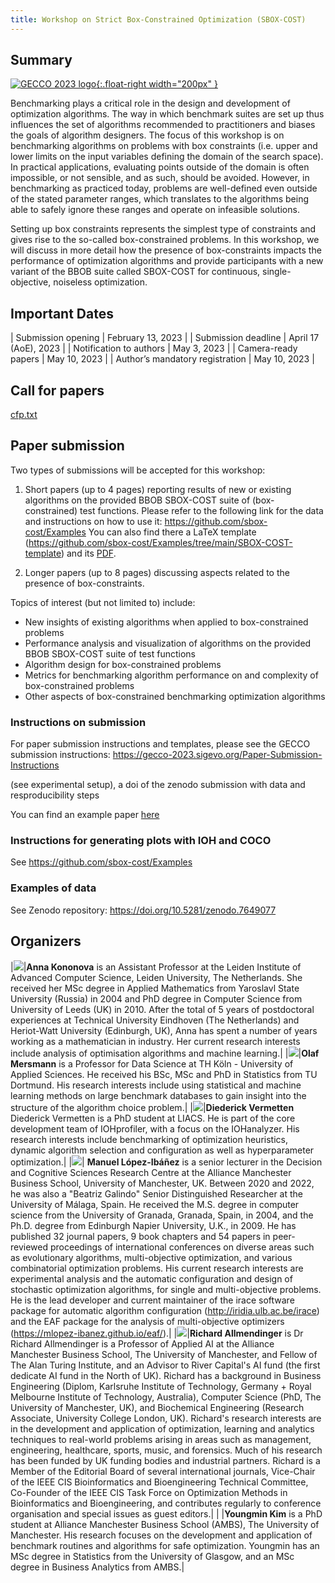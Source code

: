 ```yaml
---
title: Workshop on Strict Box-Constrained Optimization (SBOX-COST)
---
```


## Summary
[![GECCO 2023 logo](/assets/fig/gecco-2023.png){:.float-right width="200px" }](https://gecco-2023.sigevo.org/Workshops#SBOX-COST)

Benchmarking plays a critical role in the design and development of optimization algorithms. The way in which benchmark suites are set up thus influences the set of algorithms recommended to practitioners and biases the goals of algorithm designers. The focus of this workshop is on benchmarking algorithms on problems with box constraints (i.e. upper and lower limits on the input variables defining the domain of the search space). In practical applications, evaluating points outside of the domain is often impossible, or not sensible, and as such, should be avoided. However, in benchmarking as practiced today, problems are well-defined even outside of the stated parameter ranges, which translates to the algorithms being able to safely ignore these ranges and operate on infeasible solutions.

Setting up box constraints represents the simplest type of constraints and gives rise to the so-called box-constrained problems. In this workshop, we will discuss in more detail how the presence of box-constraints impacts the performance of optimization algorithms and provide participants with a new variant of the BBOB suite called SBOX-COST for continuous, single-objective, noiseless optimization. 

<!-- While relying on such a procedure is generally beneficial, as it allows choosing algorithms which perform well on problems with similar characteristics to the practical problem at hand, there are potential ways in which it can bias algorithm choices. One particular aspect in which this can happen is related to the domain of the search space. In practical applications, evaluating points outside of the domain is often impossible, or not sensible, and as such, should be avoided. However, in benchmarking as practiced today, problems are well-defined even outside of the stated parameter ranges, which translates to the algorithms being able to safely ignore these ranges and operate on infeasible solutions. -->
<!-- Setting upper and lower limits of input variables represents the simplest type of constraints and gives rise to the so-called box-constrained problems. In this workshop, we will discuss in more detail how the treatment of box-constraints imposed on the search space impacts the performance of optimization algorithms. We will provide participants with a variant of the BBOB suite for continuous, single-objective, noiseless optimization, which is originally considered by the COCO platform to be unconstrained. In practice however, there are commonly used bounds, which are given as values to use, e.g., for initialization. For the benefit of this workshop, we will convert these recommended values to be tight box-constraints, outside of which evaluation returns no useful information. -->
<!-- With the inclusion of box-constraints, another aspect which biases the benchmarking-based design of algorithms for box-constrained problems is the location of the optimum relative to these domain boundaries. Functions included in the BBOB/COCO setup are rather limited in this sense, as by design they all have substantial optimum-free regions close to the aforementioned commonly used boundaries for all generated problem instances. -->
<!-- We encourage submissions containing benchmark results on the provided box-constrained variation of the BBOB suite of test functions. Discussion of the impact of box-constraints on algorithm performance or on reproducibility is also encouraged. -->

## Important Dates ##

| Submission opening              | February 13, 2023 |
| Submission deadline             | April 17 (AoE),    2023 |
| Notification to authors         | May 3,      2023 |
| Camera-ready papers             | May 10,      2023 |
| Author’s mandatory registration | May 10,      2023 |

## Call for papers

[cfp.txt](/assets/cfp.txt)

## Paper submission

Two types of submissions will be accepted for this workshop:

1. Short papers (up to 4 pages) reporting results of new or existing algorithms on the provided BBOB SBOX-COST suite of (box-constrained) test functions. Please refer to the following link for the data and instructions on how to use it: <https://github.com/sbox-cost/Examples>
You can also find there a LaTeX template  (<https://github.com/sbox-cost/Examples/tree/main/SBOX-COST-template>) and its [PDF](https://raw.githubusercontent.com/sbox-cost/Examples/main/SBOX-COST-template/SBOX_COST_template.pdf).

2. Longer papers (up to 8 pages) discussing aspects related to the presence of box-constraints.

Topics of interest (but not limited to) include:
 * New insights of existing algorithms when applied to box-constrained problems
 * Performance analysis and visualization of algorithms on the provided BBOB SBOX-COST suite of test functions
 * Algorithm design for box-constrained problems 
 * Metrics for benchmarking algorithm performance on and complexity of box-constrained problems
 * Other aspects of box-constrained benchmarking optimization algorithms

### Instructions on submission

For paper submission instructions and templates, please see the GECCO submission instructions: <https://gecco-2023.sigevo.org/Paper-Submission-Instructions>

(see experimental setup), a doi of the zenodo submission with
data and resproducibility steps

You can find an example paper [here](/assets/paper-example.pdf)

### Instructions for generating plots with IOH and COCO

See <https://github.com/sbox-cost/Examples>

### Examples of data

See Zenodo repository: <https://doi.org/10.5281/zenodo.7649077>



## Organizers

|<img class="photo" src="/assets/fig/Anna_d200x250.png">|**Anna Kononova** is an Assistant Professor at the Leiden Institute of Advanced Computer Science, Leiden University, The Netherlands. She received her MSc degree in Applied Mathematics from Yaroslavl State University (Russia) in 2004 and PhD degree in Computer Science from University of Leeds (UK) in 2010. After the total of 5 years of postdoctoral experiences at Technical University Eindhoven (The Netherlands) and Heriot-Watt University (Edinburgh, UK), Anna has spent a number of years working as a mathematician in industry. Her current research interests include analysis of optimisation algorithms and machine learning.|
|<img class="photo" src="/assets/fig/olafmersmann.jpg">|**Olaf Mersmann** is a Professor for Data Science at TH Köln - University of Applied Sciences. He received his BSc, MSc and PhD in Statistics from TU Dortmund. His research interests include using statistical and machine learning methods on large benchmark databases to gain insight into the structure of the algorithm choice problem.|
|<img class="photo" src="/assets/fig/Diederick.jpg">|**Diederick Vermetten**<br>Diederick Vermetten is a PhD student at LIACS. He is part of the core development team of IOHprofiler, with a focus on the IOHanalyzer. His research interests include benchmarking of optimization heuristics, dynamic algorithm selection and configuration as well as hyperparameter optimization.|
|<img class="photo" src="/assets/fig/lopezibanez-small.jpg">| **Manuel López-Ibáñez** is a senior lecturer in the Decision and Cognitive Sciences Research Centre at the Alliance Manchester Business School, University of Manchester, UK. Between 2020 and 2022, he was also a "Beatriz Galindo" Senior Distinguished Researcher at the University of Málaga, Spain. He received the M.S. degree in computer science from the University of Granada, Granada, Spain, in 2004, and the Ph.D. degree from Edinburgh Napier University, U.K., in 2009. He has published 32 journal papers, 9 book chapters and 54 papers in peer-reviewed proceedings of international conferences on diverse areas such as evolutionary algorithms, multi-objective optimization, and various combinatorial optimization problems. His current research interests are experimental analysis and the automatic configuration and design of stochastic optimization algorithms, for single and multi-objective problems. He is the lead developer and current maintainer of the irace software package for automatic algorithm configuration (<http://iridia.ulb.ac.be/irace>) and the EAF package for the analysis of multi-objective optimizers (<https://mlopez-ibanez.github.io/eaf/>).|
|<img class="photo" src="/assets/fig/allmendiger.jpg">|**Richard Allmendinger** is Dr Richard Allmendinger is a Professor of Applied AI at the Alliance Manchester Business School, The University of Manchester, and Fellow of The Alan Turing Institute, and an Advisor to River Capital's AI fund (the first dedicate AI fund in the North of UK). Richard has a background in Business Engineering (Diplom, Karlsruhe Institute of Technology, Germany + Royal Melbourne Institute of Technology, Australia), Computer Science (PhD, The University of Manchester, UK), and Biochemical Engineering (Research Associate, University College London, UK). Richard's research interests are in the development and application of optimization, learning and analytics techniques to real-world problems arising in areas such as management, engineering, healthcare, sports, music, and forensics. Much of his research has been funded by UK funding bodies and industrial partners. Richard is a Member of the Editorial Board of several international journals, Vice-Chair of the IEEE CIS Bioinformatics and Bioengineering Technical Committee, Co-Founder of the IEEE CIS Task Force on Optimization Methods in Bioinformatics and Bioengineering, and contributes regularly to conference organisation and special issues as guest editors.|
| |**Youngmin Kim** is a PhD student at Alliance Manchester Business School (AMBS), The University of Manchester. His research focuses on the development and application of benchmark routines and algorithms for safe optimization. Youngmin has an MSc degree in Statistics from the University of Glasgow, and an MSc degree in Business Analytics from AMBS.|

